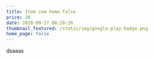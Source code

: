 ```yaml
---
title: Item com home false
price: 20
date: 2020-09-27 08:20:26
thumbnail_featured: /static/img/google-play-badge.png
home_page: false
---
```

dsaaas